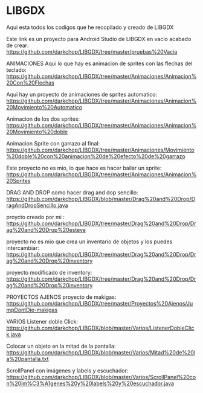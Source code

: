 # LIBGDX
Aqui esta todos los codigos que he recopilado y creado de LIBGDX

Este link es un proyecto para Android Studio de LIBGDX en vacio acabado de crear: https://github.com/darkchop/LIBGDX/tree/master/pruebas%20Vacia


ANIMACIONES 
Aqui lo que hay es animacion de sprites con las flechas del teclado: https://github.com/darkchop/LIBGDX/tree/master/Animaciones/Animacion%20Con%20Flechas

Aqui hay un proyecto de animaciones de sprites automatico: https://github.com/darkchop/LIBGDX/tree/master/Animaciones/Animacion%20Movimiento%20Automatico

Animacion de los dos sprites: https://github.com/darkchop/LIBGDX/tree/master/Animaciones/Animacion%20Movimiento%20doble

Animacion Sprite con garrazo al final: https://github.com/darkchop/LIBGDX/tree/master/Animaciones/Movimiento%20doble%20con%20animacion%20de%20efecto%20de%20garrazo

Este proyecto no es mio, lo que hace es hacer bailar un sprite: https://github.com/darkchop/LIBGDX/tree/master/Animaciones/Animacion%20Sprites

DRAG AND DROP
como hacer drag and dop sencillo:  https://github.com/darkchop/LIBGDX/blob/master/Drag%20and%20Drop/DragAndDropSencillo.java

proycto creado por mi : https://github.com/darkchop/LIBGDX/tree/master/Drag%20and%20Drop/Drag%20and%20Drop%20esteve

proyecto no es mio que crea un inventario de objetos y los puedes intercambiar: https://github.com/darkchop/LIBGDX/tree/master/Drag%20and%20Drop/Drag%20and%20Drop%20inventory

proyecto modificado de inventory:  https://github.com/darkchop/LIBGDX/tree/master/Drag%20and%20Drop/Drag%20and%20Drop%20inventory


PROYECTOS AJENOS
proyecto de makigas:  https://github.com/darkchop/LIBGDX/tree/master/Proyectos%20Ajenos/JumpDontDie-makigas


VARIOS
Listener doble Click:  https://github.com/darkchop/LIBGDX/blob/master/Varios/ListenerDobleClick.java

Colocar un objeto en la mitad de la pantalla: https://github.com/darkchop/LIBGDX/blob/master/Varios/Mitad%20de%20la%20pantalla.txt

ScrollPanel con imágenes y labels y escuchador: https://github.com/darkchop/LIBGDX/blob/master/Varios/ScrollPanel%20con%20im%C3%A1genes%20y%20labels%20y%20escuchador.java

